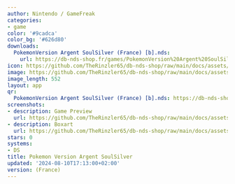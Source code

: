 ```yaml
---
author: Nintendo / GameFreak
categories:
- game
color: '#9cadca'
color_bg: '#626d80'
downloads:
  PokemonVersion Argent SoulSilver (France) [b].nds:
    url: https://db-nds-shop.fr/games/PokemonVersion%20Argent%20SoulSilver%20%28France%29%20%5Bb%5D.nds
icon: https://github.com/TheRinzler65/db-nds-shop/raw/main/docs/assets/images/icons/pokemonargent.png
image: https://github.com/TheRinzler65/db-nds-shop/raw/main/docs/assets/images/icons/pokemonargent.png
image_length: 552
layout: app
qr:
  PokemonVersion Argent SoulSilver (France) [b].nds: https://db-nds-shop.fr/assets/images/qr/pokemonversion-argent-soulsilver-france-b-nds.png
screenshots:
- description: Game Preview
  url: https://github.com/TheRinzler65/db-nds-shop/raw/main/docs/assets/images/screenshots/pokemonargent/pokemonargent.png
- description: Boxart
  url: https://github.com/TheRinzler65/db-nds-shop/raw/main/docs/assets/images/boxart/PokemonVersion%20Argent%20SoulSilver%20(France)%20%5Bb%5D.nds).png
stars: 0
systems:
- DS
title: Pokemon Version Argent SoulSilver
updated: '2024-08-10T17:13:00+02:00'
version: (France)
---
```

